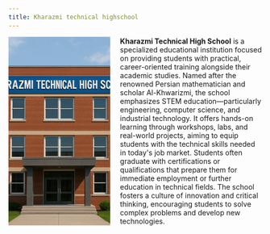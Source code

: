 ```yaml
---
title: Kharazmi technical highschool
---
```


<div style="display: flex; align-items: stretch; gap: 20px;">

  <div style="flex: 0 0 40%;">
    <img src="school.png" alt="Kharazmi Technical High School" style="width: 100%; height: 100%; object-fit: cover; display: block;">
  </div>

  <div style="flex: 1;">
    <p style="margin: 0;">
      <strong>Kharazmi Technical High School</strong> is a specialized educational institution focused on providing students with practical, career-oriented training alongside their academic studies. Named after the renowned Persian mathematician and scholar Al-Khwarizmi, the school emphasizes STEM education—particularly engineering, computer science, and industrial technology. It offers hands-on learning through workshops, labs, and real-world projects, aiming to equip students with the technical skills needed in today's job market. Students often graduate with certifications or qualifications that prepare them for immediate employment or further education in technical fields. The school fosters a culture of innovation and critical thinking, encouraging students to solve complex problems and develop new technologies.
    </p>
  </div>

</div>
